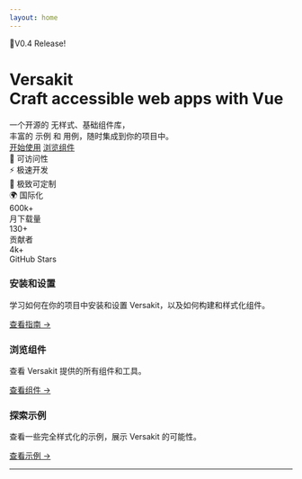 ```yaml
---
layout: home
---
```


<div class="flex flex-col items-center justify-center min-h-[70vh] pt-24 pb-10">
  <span class="inline-block bg-gradient-to-r from-cyan-400 to-fuchsia-500 text-white text-base font-semibold rounded-full px-4 py-1 mb-8 shadow-md tracking-wider transition hover:brightness-110">🎉V0.4 Release!</span>
  <h1 class="text-5xl md:text-6xl font-extrabold text-white text-center leading-tight mb-6">
    Versakit<br>
    <span class="bg-gradient-to-r from-cyan-400 to-fuchsia-500 bg-clip-text text-transparent block mt-2">Craft accessible web apps with Vue</span>
  </h1>
  <div class="text-lg text-gray-400 font-medium text-center mb-10">
    一个开源的 <span class="border-b-2 border-cyan-400 hover:border-fuchsia-500 transition font-semibold text-white">无样式</span>、<span class="border-b-2 border-cyan-400 hover:border-fuchsia-500 transition font-semibold text-white">基础</span>组件库，<br>
    丰富的 <span class="border-b-2 border-cyan-400 hover:border-fuchsia-500 transition font-semibold text-white">示例</span> 和 <span class="border-b-2 border-cyan-400 hover:border-fuchsia-500 transition font-semibold text-white">用例</span>，随时集成到你的项目中。
  </div>
  <div class="flex flex-row gap-4 justify-center mb-2">
    <a class="rounded-full px-8 py-3 text-lg font-bold bg-gradient-to-r from-cyan-400 to-fuchsia-500 text-white shadow-lg transition hover:scale-105 hover:shadow-xl" href="/guide/quickstart">开始使用</a>
    <a class="rounded-full px-8 py-3 text-lg font-bold border-2 border-cyan-400 text-cyan-400 bg-white/5 hover:bg-cyan-400 hover:text-white transition" href="/components/">浏览组件</a>
  </div>
</div>

<div class="max-w-3xl mx-auto grid grid-cols-2 md:grid-cols-4 gap-4 mb-16">
  <div class="flex flex-col items-center bg-white/5 rounded-xl p-6 shadow backdrop-blur-sm">
    <span class="text-3xl mb-2">🎯</span>
    <span class="text-white font-semibold">可访问性</span>
  </div>
  <div class="flex flex-col items-center bg-white/5 rounded-xl p-6 shadow backdrop-blur-sm">
    <span class="text-3xl mb-2">⚡</span>
    <span class="text-white font-semibold">极速开发</span>
  </div>
  <div class="flex flex-col items-center bg-white/5 rounded-xl p-6 shadow backdrop-blur-sm">
    <span class="text-3xl mb-2">🎨</span>
    <span class="text-white font-semibold">极致可定制</span>
  </div>
  <div class="flex flex-col items-center bg-white/5 rounded-xl p-6 shadow backdrop-blur-sm">
    <span class="text-3xl mb-2">🌍</span>
    <span class="text-white font-semibold">国际化</span>
  </div>
</div>

<div class="max-w-2xl mx-auto flex flex-row justify-center gap-8 mb-16">
  <div class="text-center">
    <div class="text-4xl font-extrabold bg-gradient-to-r from-cyan-400 to-fuchsia-500 bg-clip-text text-transparent">600k+</div>
    <div class="text-gray-400 mt-1">月下载量</div>
  </div>
  <div class="text-center">
    <div class="text-4xl font-extrabold bg-gradient-to-r from-cyan-400 to-fuchsia-500 bg-clip-text text-transparent">130+</div>
    <div class="text-gray-400 mt-1">贡献者</div>
  </div>
  <div class="text-center">
    <div class="text-4xl font-extrabold bg-gradient-to-r from-cyan-400 to-fuchsia-500 bg-clip-text text-transparent">4k+</div>
    <div class="text-gray-400 mt-1">GitHub Stars</div>
  </div>
</div>

<div class="max-w-4xl mx-auto grid grid-cols-1 md:grid-cols-3 gap-6 mb-20">
  <div class="bg-white/5 rounded-2xl p-8 shadow flex flex-col items-start backdrop-blur">
    <h3 class="text-lg font-bold text-white mb-2">安装和设置</h3>
    <p class="text-gray-400 mb-4">学习如何在你的项目中安装和设置 Versakit，以及如何构建和样式化组件。</p>
    <a href="/guide/installation" class="text-cyan-400 font-semibold hover:underline">查看指南 →</a>
  </div>
  <div class="bg-white/5 rounded-2xl p-8 shadow flex flex-col items-start backdrop-blur">
    <h3 class="text-lg font-bold text-white mb-2">浏览组件</h3>
    <p class="text-gray-400 mb-4">查看 Versakit 提供的所有组件和工具。</p>
    <a href="/components/" class="text-cyan-400 font-semibold hover:underline">查看组件 →</a>
  </div>
  <div class="bg-white/5 rounded-2xl p-8 shadow flex flex-col items-start backdrop-blur">
    <h3 class="text-lg font-bold text-white mb-2">探索示例</h3>
    <p class="text-gray-400 mb-4">查看一些完全样式化的示例，展示 Versakit 的可能性。</p>
    <a href="/examples/" class="text-cyan-400 font-semibold hover:underline">查看示例 →</a>
  </div>
</div>

---
